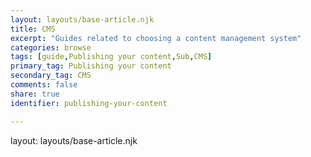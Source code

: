 ```yaml
---
layout: layouts/base-article.njk
title: CMS
excerpt: "Guides related to choosing a content management system"
categories: browse
tags: [guide,Publishing your content,Sub,CMS]
primary_tag: Publishing your content
secondary_tag: CMS
comments: false
share: true
identifier: publishing-your-content

---
```

layout: layouts/base-article.njk